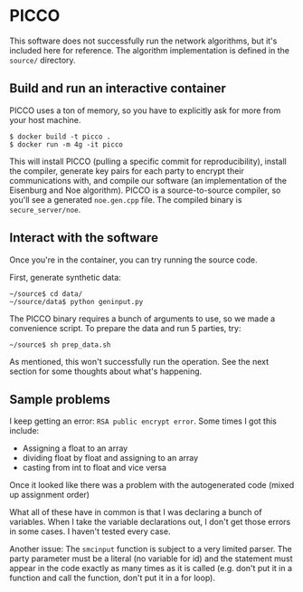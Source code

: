 # PICCO
This software does not successfully run the network algorithms, but it's included here for reference.
The algorithm implementation is defined in the `source/` directory.

## Build and run an interactive container

PICCO uses a ton of memory, so you have to explicitly ask for more from your host machine.
```
$ docker build -t picco .
$ docker run -m 4g -it picco
```

This will install PICCO (pulling a specific commit for reproducibility), install the compiler, generate key pairs for each party to encrypt their communications with, and compile our software (an implementation of the Eisenburg and Noe algorithm).
PICCO is a source-to-source compiler, so you'll see a generated `noe.gen.cpp` file. The compiled binary is `secure_server/noe`.

## Interact with the software
Once you're in the container, you can try running the source code.

First, generate synthetic data:
```
~/source$ cd data/
~/source/data$ python geninput.py
```

The PICCO binary requires a bunch of arguments to use, so we made a convenience script. To prepare the data and run 5 parties, try:
```
~/source$ sh prep_data.sh
```
As mentioned, this won't successfully run the operation. See the next section for some thoughts about what's happening.

## Sample problems

I keep getting an error: `RSA public encrypt error`. Some times I got this include:
- Assigning a float to an array
- dividing float by float and assigning to an array
- casting from int to float and vice versa

Once it looked like there was a problem with the autogenerated code (mixed up assignment order)

What all of these have in common is that I was declaring a bunch of variables. When I take the variable declarations out, I don't get those errors in some cases. I haven't tested every case.

Another issue: The `smcinput` function is subject to a very limited parser. The party parameter must be a literal (no variable for id) and the statement must appear in the code exactly as many times as it is called (e.g. don't put it in a function and call the function, don't put it in a for loop). 

